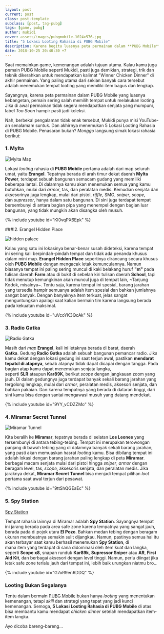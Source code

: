 ```yaml
---
layout: post
current: post
class: post-template
subclass: [post, tag-pubg]
tags: [game, pubg]
author: mukidi
cover: assets/images/pubgmobile-1024x576.jpg
title: "5 Lokasi Looting Rahasia di PUBG Mobile"
description: Karena begitu luasnya peta permainan dalam **PUBG Mobile**, pemain sering salah memilih tempat untuk melakukan looting. Apalagi jika di awal permainan tidak mendapatkan senjata yang mumpuni, alamat kekalahan segera menghampiri di depan mata.
date: 2018-10-25 20:40:30 +7
---
```

Saat memainkan game, kemenangan adalah tujuan utama. Kalau kamu juga pemain PUBG Mobile seperti Mukidi, pasti juga demikian, strategi, trik dan teknik dikerahkan untuk mendapatkan kalimat "Winner Chicken Dinner" di akhir permainan. Yang paling utama dari sekian banyak cara tersebut adalah menemukan tempat looting yang memiliki item bagus dan lengkap.

Sayangnya, karena peta permainan dalam PUBG Mobile yang luasnya kebangetan, pemain sering salah memilih tempat untuk melakukan looting. Jika di awal permainan tidak segera mendapatkan senjata yang mumpuni, label _Too Soon_ hampir pasti jadi koleksi.

Nah, berbekal pengalaman tidak enak tersebut, Mukidi punya misi YouTube-an senalamam suntuk. Dan akhirnya menemukan 5 Lokasi Looting Rahasia di PUBG Mobile. Penasaran bukan? _Monggo_ langsung simak lokasi rahasia berikut:

### 1. Mylta

![Mylta Map](https://assets.jalantikus.com/assets/cache/560/270/userfiles/2018/08/23/Mylta-f6bde.jpeg)

Lokasi _looting_ rahasia di **PUBG Mobile** pertama adalah dari map seluruh umat, yaitu **Erangel**. Tepatnya berada di arah timur dekat daerah **Mylta Power**, terdapat sebuah bangunan semacam gudang yang memiliki beberapa lantai. Di dalamnya kamu akan menemukan semua yang kamu butuhkan, mulai dari _armor_, tas, dan peralatan medis. Kemudian senjata dan aksesorinya juga lengkap, mulai dari pistol, _riffle_, SMG, _sniper_, _scope_, dan _supressor_, hanya dalam satu bangunan. Di sini juga terdapat tempat bersembunyi di antara bagian pipa yang menempel dengan bagian luar bangunan, yang tidak mungkin akan disangka oleh musuh.

{% include youtube id="KI0vqPX6Epk" %}

###!2. Erangel Hidden Place

![hidden palace](https://assets.jalantikus.com/assets/cache/500/241/userfiles/2018/08/23/erangel-hidden-place-83bd0.jpeg)

Kalau yang satu ini lokasinya benar-benar susah dideteksi, karena tempat ini sering kali berpindah-pindah tempat dan tidak ada penanda khusus dalam mini map. **Erangel Hidden Place** sepertinya dirancang secara khusus oleh **PUBG Mobile** dengan mengacak letak kemunculannya. Namun biasanya tempat ini paling sering muncul di kaki belakang huruf **"m"** pada tulisan daerah **Farm** atau di bukit di sebelah kiri tulisan daerah **School**, tapi tidak menutup kemungkinan akan muncul juga di tempat lain, ~Tanjung Kodok, misalnya~. Tentu saja, karena tempat ini spesial, barang jarahan yang tersedia hampir semuanya adalah item spesial dan bahkan jumlahnya sangat banyak. Dengan banyaknya item terkuat, jelas sangat menguntungkan apalagi saat kalian bermain tim karena langsung berada pada kekuatan maksimal.

{% include youtube id="uVcoYK3QcAk" %}

### 3. Radio Gatka

![Radio Gatka](https://assets.jalantikus.com/assets/cache/560/270/userfiles/2018/08/23/radio-gatka-2e6f0.jpeg)

Masih dari _map_ **Erangel**, kali ini letaknya berada di barat, daerah **Gatka**. Gedung **Radio Gatka** adalah sebuah bangunan pemancar radio. Jika kamu dekat dengan lokasi gedung ini saat terjun awal, pastikan **mendarat tepatcl di atapnya**, sebab atapnya tidak dapat dicapai dengan tangga. Pada bagian atap kamu dapat menemukan senjata langka, seperti **SLR** ataupun **Kar89K**, berikut _scope_ dengan jangkauan zoom yang jauh. Di dalam gedungnya juga terdapat banyak sekali barang jarahan yang tergolong lengkap, mulai dari _armor_, peralatan medis, aksesori senjata, dan bahkan pakaian. Dan karena tempatnya yang berada di dataran tinggi, dari sini kamu bisa dengan santai mengawasi musuh yang datang mendekat.

{% include youtube id="9YY_vCDZZMo" %}

### 4. Miramar Secret Tunnel

![Miramar Tunnel](https://assets.jalantikus.com/assets/cache/500/241/userfiles/2018/08/23/Miramar-secret-tunnel-69bea.jpeg)

Kita beralih ke **Miramar**, tepatnya berada di selatan **Los Leones** yang tersembunyi di antara tebing-tebing. Tempat ini merupakan terowongan panjang di bawah tebing yang di dalamnya banyak sekali barang jarahan, yang pasti akan memuaskan hasrat _looting_ kamu. Bisa dibilang tempat ini adalah lokasi dengan barang jarahan paling lengkap di peta **Miramar**. berbagai macam senjata mulai dari pistol hingga _sniper_, _armor_ dengan beragam level, tas, _scope_, aksesoris senjata, dan peralatan medis. Jika jaraknya dekat, **Miramar Secret Tunnel** bisa menjadi tempat pilihan _loot_ pertama saat awal terjun dari pesawat.

{% include youtube id="9ttShQGEaEc" %}

### 5. Spy Station

[Spy Station](https://assets.jalantikus.com/assets/cache/560/270/userfiles/2018/08/23/spy-station-082bd.jpeg)

Tempat rahasia lainnya di Miramar adalah **Spy Station**. Sayangnya tempat ini jarang berada pada area safe zone karena tempatnya yang sangat jauh, berada pada di pojok utara **El Pozo**. Bahkan medan tebing dengan beragam ukuran membuatnya semakin sulit dijangkau. Namun, pastinya semua hal itu akan terbayar saat kamu berhasil menemukan **Spy Station**, di mana item yang terdapat di sana didominasi oleh item kuat dan langka, seperti **Scope x8**, snapan runduk **Kar89k**, **Supressor Sniper** atau **AR**, **First Aid Kit**, dan berbagai aksesori dengan level tinggi. Namun, perlu diingat jika letak safe zone terlalu jauh dari tempat ini, lebih baik urungkan niatmu bro...

{% include youtube id="G7oR9en6DDQ" %}

### Looting Bukan Segalanya

Tentu dalam bermain [PUBG Mobile](/tag/pubg/) bukan hanya _looting_ yang menentukan kemenangan, tetapi _skill_ dan strategi yang tepat yang jadi kunci kemenangan. Semoga, **5 Lokasi Looting Rahasia di PUBG Mobile** di atas bisa membantu kamu mendapat _chicken dinner_ setelah mendapatkan item-item langka.

Ayo dicoba bareng-bareng...
